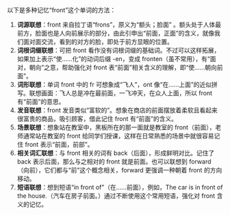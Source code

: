 以下是多种记忆“front”这个单词的方法：
1. **词源联想**：front 来自拉丁语“frons”，原义为“额头；脸面” 。额头处于人体最前方，脸面也是人向前展示的部分，由此引申出“前面，正面”的含义，就像我们面对面交流，看到的对方的脸，即处于前方显眼的位置。 
2. **词根词缀联想**：可把 front 看作没有词根词缀的基础词。不过可以这样拓展，如果加上表示“使……化”的动词后缀 -en，变成 fronten（虽不常用），有“面对，朝向”之意，帮助强化对 front 表“前面”相关含义的理解，即“使……朝向前面”。 
3. **词形联想**：单词 front 中的 fr 可想象成“飞人”，ont 像“在……上面”的近似拼写。联想画面：飞人总是冲在最前面，一飞冲天，在众人上面，所以 front 有“前面”的意思。 
4. **发音联想**：front 发音类似“富软的”。想象在商店的前面摆放着柔软且看起来很富贵的商品，吸引顾客，借此记住 front 有“前面”的含义。 
5. **场景联想**：想象站在教室中，黑板所在的那一面就是教室的 front（前面），老师通常站在教室的 front 给同学们授课，这样在日常熟悉的场景中就很容易记住 front 表示“前面，前部”。 
6. **相关词汇联想**：与 front 相关的词有 back（后面），形成鲜明对比。记住了 back 表示后面，那么与之相对的 front 就是前面。也可以联想到 forward（向前），它们都与“前”这个概念相关，forward 更强调一种朝着 front 的方向移动。 
7. **短语联想**：想到短语“in front of”（在……前面），例如，The car is in front of the house.（汽车在房子前面。）通过不断使用这个常用短语，强化对 front 含义的记忆。 